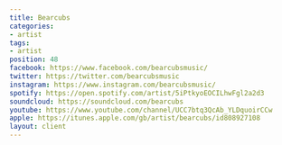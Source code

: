 ```yaml
---
title: Bearcubs
categories:
- artist
tags:
- artist
position: 48
facebook: https://www.facebook.com/bearcubsmusic/
twitter: https://twitter.com/bearcubsmusic
instagram: https://www.instagram.com/bearcubsmusic/
spotify: https://open.spotify.com/artist/5iPtkyoEOCILhwFgl2a2d3
soundcloud: https://soundcloud.com/bearcubs
youtube: https://www.youtube.com/channel/UCC7btq3QcAb_YLDquoirCCw
apple: https://itunes.apple.com/gb/artist/bearcubs/id808927108
layout: client
---
```


